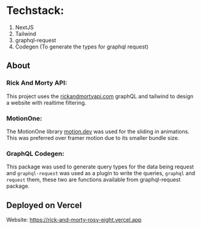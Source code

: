 # Techstack:
1. NextJS
2. Tailwind
3. graphql-request 
4. Codegen (To generate the types for graphql request)

## About
### Rick And Morty API:
This project uses the [rickandmortyapi.com](https://rickandmortyapi.com/documentation/#graphql) graphQL and tailwind to design a website with realtime filtering.

### MotionOne:
The MotionOne library [motion.dev](https://https://motion.dev/) was used for the sliding in animations. This was preferred over framer motion due to its smaller bundle size.

### GraphQL Codegen:
This package was used to generate query types for the data being request and `graphql-request` was used as a plugin to write the queries, `graphql` and `request` them, these two are functions available from graphql-request package. 


## Deployed on Vercel
Website: https://rick-and-morty-rosy-eight.vercel.app

